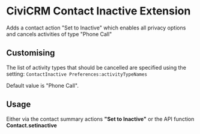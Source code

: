# CiviCRM Contact Inactive Extension

Adds a contact action "Set to Inactive" which enables all privacy options and
cancels activities of type "Phone Call"

## Customising
The list of activity types that should be cancelled are specified using the
setting: `ContactInactive Preferences:activityTypeNames`

Default value is "Phone Call".

## Usage
Either via the contact summary actions **"Set to Inactive"** or the API function
**Contact.setinactive**
